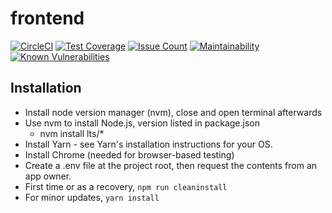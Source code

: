 # frontend
[![CircleCI](https://circleci.com/gh/VTbiocomplexity/frontend.svg?style=svg)](https://circleci.com/gh/VTbiocomplexity/frontend)
[![Test Coverage](https://codeclimate.com/github/VTbiocomplexity/frontend/badges/coverage.svg)](https://codeclimate.com/github/VTbiocomplexity/frontend/coverage)
[![Issue Count](https://codeclimate.com/github/VTbiocomplexity/frontend/badges/issue_count.svg)](https://codeclimate.com/github/VTbiocomplexity/frontend/issues)
[![Maintainability](https://api.codeclimate.com/v1/badges/0c7a3e6c427f78360c85/maintainability)](https://codeclimate.com/github/VTbiocomplexity/frontend/maintainability)
[![Known Vulnerabilities](https://snyk.io/test/github/VTbiocomplexity/frontend/badge.svg)](https://snyk.io/test/github/VTbiocomplexity/frontend)

## Installation
* Install node version manager (nvm), close and open terminal afterwards
* Use nvm to install Node.js, version listed in package.json 
  - nvm install lts/*
* Install Yarn - see Yarn's installation instructions for your OS.
* Install Chrome (needed for browser-based testing)
* Create a .env file at the project root, then request the contents from an app owner.
* First time or as a recovery, `npm run cleaninstall`
* For minor updates, `yarn install`  

